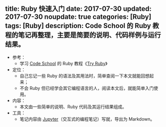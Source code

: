 title: Ruby 快速入门
date: 2017-07-30
updated: 2017-07-30
noupdate: true
categories: [Ruby]
tags: [Ruby]
description: Code School 的 Ruby 教程的笔记再整理，主要是简要的说明、代码样例与运行结果。
---

- 参考：
    - 学习 [Code School](https://www.codeschool.com/) 的 Ruby 教程《[Try Ruby](http://tryruby.org/)》
- 定位：
    - 自己忘记一些 Ruby 的语法及其用法时，简单查阅一下本文就能回想起来；
    - 不会 Ruby 但已经学会其它编程语言的人，阅读本文后，就能简单入门使用。
- 内容：
    - 本文由一些简单的说明、Ruby 代码及其运行结果组成。
- 工具：
    - 笔记内容由 [Jupyter](http://jupyter.org/)（交互式的编程笔记）写就，导出为 Markdown。

